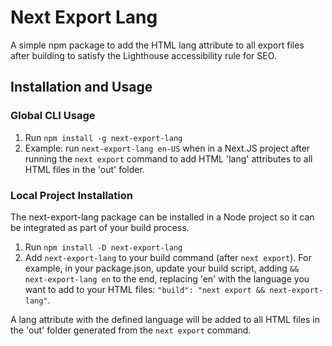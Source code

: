 # Next Export Lang

A simple npm package to add the HTML lang attribute to all export files after building to satisfy the Lighthouse accessibility rule for SEO.

## Installation and Usage

### Global CLI Usage

1. Run `npm install -g next-export-lang`
2. Example: run `next-export-lang en-US` when in a Next.JS project after running the `next export` command to add HTML 'lang' attributes to all HTML files in the 'out' folder.

### Local Project Installation

The next-export-lang package can be installed in a Node project so it can be integrated as part of your build process.

1. Run `npm install -D next-export-lang`
2. Add `next-export-lang` to your build command (after `next export`). For example, in your package.json, update your build script, adding `&& next-export-lang en` to the end, replacing 'en' with the language you want to add to your HTML files: `"build": "next export && next-export-lang"`.

A lang attribute with the defined language will be added to all HTML files in the 'out' folder generated from the `next export` command.
